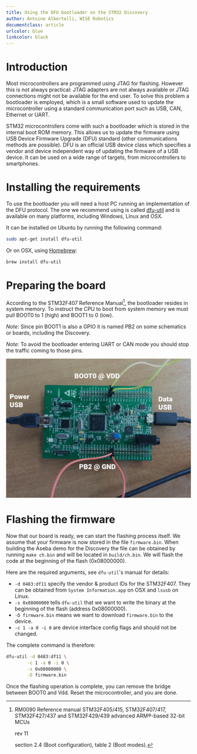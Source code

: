 ```yaml
---
title: Using the DFU bootloader on the STM32 Discovery
author: Antoine Albertelli, WISE Robotics
documentclass: article
urlcolor: blue
linkcolor: black
---
```


# Introduction
Most microcontrollers are programmed using JTAG for flashing.
However this is not always practical: JTAG adapters are not always available or JTAG connections might not be available for the end user.
To solve this problem a bootloader is employed, which is a small software used to update the microcontroller using a standard communication port such as USB, CAN, Ethernet or UART.

STM32 microcontrollers come with such a bootloader which is stored in the internal boot ROM memory.
This allows us to update the firmware using USB Device Firmware Upgrade (DFU) standard (other communications methods are possible).
DFU is an official USB device class which specifies a vendor and device independent way of updating the firmware of a USB device.
It can be used on a wide range of targets, from microcontrollers to smartphones.

# Installing the requirements
To use the bootloader you will need a host PC running an implementation of the DFU protocol.
The one we recommend using is called [dfu-util][dfu-util] and is available on many platforms, including Windows, Linux and OSX.

It can be installed on Ubuntu by running the following command:

```bash
sudo apt-get install dfu-util
```

Or on OSX, using [Homebrew][homebrew]:

```bash
brew install dfu-util
```

# Preparing the board
According to the STM32F407 Reference Manual[^1], the bootloader resides in system memory.
To instruct the CPU to boot from system memory we must pull BOOT0 to 1 (high) and BOOT1 to 0 (low).

[^1]:
    RM0090
    Reference manual
    STM32F405/415, STM32F407/417, STM32F427/437 and STM32F429/439 advanced ARM®-based 32-bit MCUs

    rev 11

    section 2.4 (Boot configuration),
    table 2 (Boot modes).

*Note:* Since pin BOOT1 is also a GPIO it is named PB2 on some schematics or boards, including the Discovery.

*Note:* To avoid the bootloader entering UART or CAN mode you should stop the traffic coming to those pins.

![Connections required for the DFU bootloader. The left USB is only required to power the board and can be ignored in case the board has an external power supply.](dfu-connections.jpg)

# Flashing the firmware

Now that our board is ready, we can start the flashing process itself.
We assume that your firmware is now stored in the file `firmware.bin`.
When building the Aseba demo for the Discovery the file can be obtained by running `make ch.bin` and will be located in `build/ch.bin`.
We will flash the code at the beginning of the flash (0x08000000).

Here are the required arguments, see `dfu-util`'s manual for details:

* `-d 0483:df11` specify the vendor & product IDs for the STM32F407.
    They can be obtained from `System Information.app` on OSX and `lsusb` on Linux.
* `-s 0x08000000` tells `dfu-util` that we want to write the binary at the beginning of the flash (address 0x08000000).
* `-D firmware.bin` means we want to download `firmware.bin` to the device.
* `-c 1 -a 0 -i 0` are device interface config flags and should not be changed.

The complete command is therefore:

```bash
dfu-util -d 0483:df11 \
        -c 1 -a 0 -i 0 \
        -s 0x08000000 \
        -D firmware.bin
```


Once the flashing operation is complete, you can remove the bridge between BOOT0 and Vdd.
Reset the microcontroller, and you are done.

[dfu-util]: http://dfu-util.sourceforge.net/
[homebrew]: http://brew.sh/
